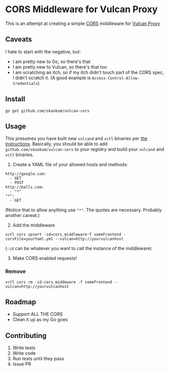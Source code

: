 # CORS Middleware for Vulcan Proxy
This is an attempt at creating a simple [CORS](http://www.w3.org/TR/cors/) middleware for [Vulcan Proxy](http://vulcanproxy.com)

## Caveats
I hate to start with the negative, but:
* I am pretty new to Go, so there's that
* I am pretty new to Vulcan, so there's that too
* I am scratching an itch, so if my itch didn't touch part of the CORS spec, I didn't scratch it. (A good example is `Access-Control-Allow-Credentials`)

## Install
```
go get github.com/skookum/vulcan-cors
```

## Usage
This presumes you have built new `vulcand` and `vctl` binaries per [the instructions](http://vulcanproxy.com/middlewares.html#example-auth-middleware). Basically, you should be able to add `github.com/skookum/vulcan-cors` to your registry and build your `vulcand` and `vctl` binaries.

1. Create a YAML file of your allowed hosts and methods:
```
http://google.com:
  - GET
  - POST
http://balls.com:
  - "*"
"*":
  - GET

```
(Notice that to allow anything use `"*"`. The quotes are necessary. Probably another caveat.)

2. Add the middleware
```
vctl cors upsert -id=cors_middleware-f someFrontend -corsFile=yourYaml.yml --vulcan=http://yourvulcanhost
```
(`-id` can be whatever you want to call the instance of the middleware)

3. Make CORS enabled requests!

### Remove
```
vctl cors rm -id-cors_middeware -f someFrontend --vulcan=http://yourvulcanhost
```

## Roadmap
* Support ALL THE CORS
* Clean it up as my Go goes

## Contributing
1. Write tests
2. Write code
3. Run tests until they pass
4. Issue PR
